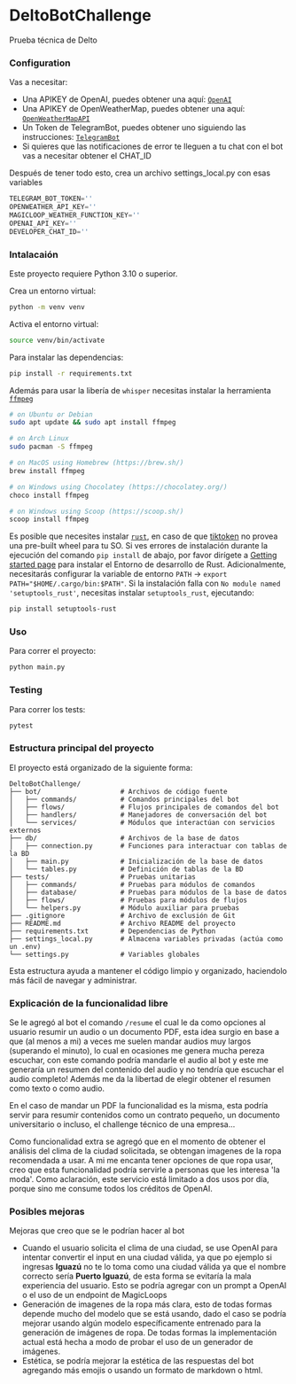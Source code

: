 # DeltoBotChallenge
Prueba técnica de Delto

### Configuration
Vas a necesitar:
- Una APIKEY de OpenAI, puedes obtener una aquí: [`OpenAI`](https://platform.openai.com/api-keys)
- Una APIKEY de OpenWeatherMap, puedes obtener una aquí: [`OpenWeatherMapAPI`](https://openweathermap.org/api)
- Un Token de TelegramBot, puedes obtener uno siguiendo las instrucciones: [`TelegramBot`](https://core.telegram.org/bots#how-do-i-create-a-bot)
- Si quieres que las notificaciones de error te lleguen a tu chat con el bot vas a necesitar obtener el CHAT_ID

Después de tener todo esto, crea un archivo settings_local.py con esas variables

```python
TELEGRAM_BOT_TOKEN=''
OPENWEATHER_API_KEY=''
MAGICLOOP_WEATHER_FUNCTION_KEY=''
OPENAI_API_KEY=''
DEVELOPER_CHAT_ID=''
```


### Intalacaión

Este proyecto requiere Python 3.10 o superior.

Crea un entorno virtual:
```bash
python -m venv venv
```

Activa el entorno virtual:
```bash
source venv/bin/activate
```

Para instalar las dependencias:
```bash
pip install -r requirements.txt
```

Además para usar la libería de `whisper` necesitas instalar la herramienta [`ffmpeg`](https://ffmpeg.org/) 

```bash
# on Ubuntu or Debian
sudo apt update && sudo apt install ffmpeg

# on Arch Linux
sudo pacman -S ffmpeg

# on MacOS using Homebrew (https://brew.sh/)
brew install ffmpeg

# on Windows using Chocolatey (https://chocolatey.org/)
choco install ffmpeg

# on Windows using Scoop (https://scoop.sh/)
scoop install ffmpeg
```

Es posible que necesites instalar [`rust`](http://rust-lang.org), en caso de que [tiktoken](https://github.com/openai/tiktoken) no provea una pre-built wheel para tu SO. Si ves errores de instalación durante la ejecución del comando `pip install` de abajo, por favor dirígete a [Getting started page](https://www.rust-lang.org/learn/get-started) para instalar el Entorno de desarrollo de Rust. Adicionalmente, necesitarás configurar la variable de entorno `PATH` -> `export PATH="$HOME/.cargo/bin:$PATH"`. Si la instalación falla con `No module named 'setuptools_rust'`, necesitas instalar `setuptools_rust`, ejecutando:

```bash
pip install setuptools-rust
```

### Uso

Para correr el proyecto:
```bash
python main.py
```

### Testing

Para correr los tests:
```bash
pytest
```

### Estructura principal del proyecto

El proyecto está organizado de la siguiente forma:

```
DeltoBotChallenge/
├── bot/                    # Archivos de código fuente
│   ├── commands/           # Comandos principales del bot
│   ├── flows/              # Flujos principales de comandos del bot
│   ├── handlers/           # Manejadores de conversación del bot
│   └── services/           # Módulos que interactúan con servicios externos
├── db/                     # Archivos de la base de datos
│   ├── connection.py       # Funciones para interactuar con tablas de la BD
│   ├── main.py             # Inicialización de la base de datos
│   └── tables.py           # Definición de tablas de la BD
├── tests/                  # Pruebas unitarias
│   ├── commands/           # Pruebas para módulos de comandos
│   ├── database/           # Pruebas para módulos de la base de datos
│   ├── flows/              # Pruebas para módulos de flujos
│   └── helpers.py          # Módulo auxiliar para pruebas
├── .gitignore              # Archivo de exclusión de Git
├── README.md               # Archivo README del proyecto
├── requirements.txt        # Dependencias de Python
├── settings_local.py       # Almacena variables privadas (actúa como un .env)
└── settings.py             # Variables globales

```

Esta estructura ayuda a mantener el código limpio y organizado, haciendolo más fácil de navegar y administrar.

### Explicación de la funcionalidad libre

Se le agregó al bot el comando `/resume` el cual le da como opciones al usuario resumir un audio o un documento PDF, esta idea surgio en base a que (al menos a mi) a veces me suelen mandar audios muy largos (superando el minuto), lo cual en ocasiones me genera mucha pereza escuchar, con este comando podría mandarle el audio al bot y este me generaría un resumen del contenido del audio y no tendría que escuchar el audio completo! Además me da la libertad de elegir obtener el resumen como texto o como audio.

En el caso de mandar un PDF la funcionalidad es la misma, esta podría servir para resumir contenidos como un contrato pequeño, un documento universitario o incluso, el challenge técnico de una empresa...

Como funcionalidad extra se agregó que en el momento de obtener el análisis del clima de la ciudad solicitada, se obtengan imagenes de la ropa recomendada a usar. A mi me encanta tener opciones de que ropa usar, creo que esta funcionalidad podría servirle a personas que les interesa 'la moda'. Como aclaración, este servicio está limitado a dos usos por día, porque sino me consume todos los créditos de OpenAI.

### Posibles mejoras

Mejoras que creo que se le podrían hacer al bot
- Cuando el usuario solicita el clima de una ciudad, se use OpenAI para intentar convertir el input en una ciudad válida, ya que po ejemplo si ingresas **Iguazú** no te lo toma como una ciudad válida ya que el nombre correcto sería **Puerto Iguazú**, de esta forma se evitaría la mala experiencia del usuario. Esto se podría agregar con un prompt a OpenAI o el uso de un endpoint de MagicLoops
- Generación de imagenes de la ropa más clara, esto de todas formas depende mucho del modelo que se está usando, dado el caso se podría mejorar usando algún modelo específicamente entrenado para la generación de imágenes de ropa. De todas formas la implementación actual está hecha a modo de probar el uso de un generador de imágenes.
- Estética, se podría mejorar la estética de las respuestas del bot agregando más emojis o usando un formato de markdown o html.